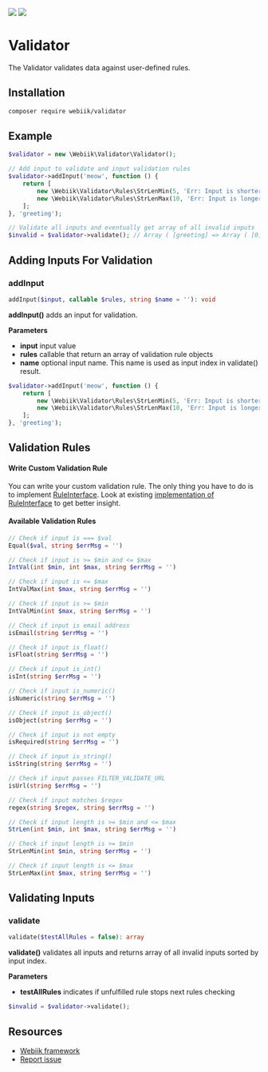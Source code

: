 <p align="left">
<img src="https://img.shields.io/packagist/l/webiik/webiik.svg"/>
<img src="https://img.shields.io/badge/dependencies-0-brightgreen.svg"/>
</p>

Validator
=========
The Validator validates data against user-defined rules.

Installation
------------
```bash
composer require webiik/validator
```

Example
-------
```php
$validator = new \Webiik\Validator\Validator();

// Add input to validate and input validation rules
$validator->addInput('meow', function () {
    return [
        new \Webiik\Validator\Rules\StrLenMin(5, 'Err: Input is shorter than 5 chars.'),
        new \Webiik\Validator\Rules\StrLenMax(10, 'Err: Input is longer than 10 chars.'),
    ];
}, 'greeting');

// Validate all inputs and eventually get array of all invalid inputs
$invalid = $validator->validate(); // Array ( [greeting] => Array ( [0] => Err: Input is shorter than 5 chars. ) ) 
```

Adding Inputs For Validation
----------------------------
### addInput
```php
addInput($input, callable $rules, string $name = ''): void
```
**addInput()** adds an input for validation.

**Parameters**
* **input** input value
* **rules** callable that return an array of validation rule objects
* **name** optional input name. This name is used as input index in validate() result.  
```php
$validator->addInput('meow', function () {
    return [
        new \Webiik\Validator\Rules\StrLenMin(5, 'Err: Input is shorter than 5 chars.'),
        new \Webiik\Validator\Rules\StrLenMax(10, 'Err: Input is longer than 10 chars.'),
    ];
}, 'greeting');
```

Validation Rules
----------------
#### Write Custom Validation Rule

You can write your custom validation rule. The only thing you have to do is to implement [RuleInterface](Rules/RuleInterface.php). Look at existing [implementation of RuleInterface](Rules/Equal.php) to get better insight.

#### Available Validation Rules
```php
// Check if input is === $val
Equal($val, string $errMsg = '')
```
```php
// Check if input is >= $min and <= $max
IntVal(int $min, int $max, string $errMsg = '')
```
```php
// Check if input is <= $max
IntValMax(int $max, string $errMsg = '')
```
```php
// Check if input is >= $min
IntValMin(int $max, string $errMsg = '')
```
```php
// Check if input is email address
isEmail(string $errMsg = '')
```
```php
// Check if input is_float()
isFloat(string $errMsg = '')
```
```php
// Check if input is_int()
isInt(string $errMsg = '')
```
```php
// Check if input is_numeric()
isNumeric(string $errMsg = '')
```
```php
// Check if input is_object()
isObject(string $errMsg = '')
```
```php
// Check if input is not empty
isRequired(string $errMsg = '')
```
```php
// Check if input is_string()
isString(string $errMsg = '')
```
```php
// Check if input passes FILTER_VALIDATE_URL
isUrl(string $errMsg = '')
```
```php
// Check if input matches $regex
regex(string $regex, string $errMsg = '')
```
```php
// Check if input length is >= $min and <= $max
StrLen(int $min, int $max, string $errMsg = '')
```
```php
// Check if input length is >= $min
StrLenMin(int $min, string $errMsg = '')
```
```php
// Check if input length is <= $max
StrLenMax(int $max, string $errMsg = '')
```

Validating Inputs
-----------------
### validate
```php
validate($testAllRules = false): array
```
**validate()** validates all inputs and returns array of all invalid inputs sorted by input index.

**Parameters**
* **testAllRules** indicates if unfulfilled rule stops next rules checking
```php
$invalid = $validator->validate();
```

Resources
---------
* [Webiik framework][1]
* [Report issue][2]

[1]: https://github.com/webiik/webiik
[2]: https://github.com/webiik/components/issues